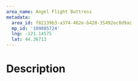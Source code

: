 ```yaml
---
area_name: Angel Flight Buttress
metadata:
  area_id: f82139b3-a374-462e-b420-35492ec8d9ac
  mp_id: '109885724'
  lng: -121.14575
  lat: 44.36713
---
```

# Description
